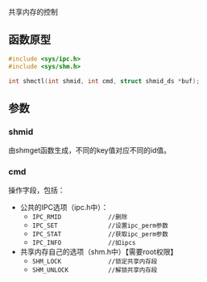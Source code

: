 共享内存的控制
## 函数原型
```c
#include <sys/ipc.h>
#include <sys/shm.h>

int shmctl(int shmid, int cmd, struct shmid_ds *buf);
```
## 参数
### shmid
由shmget函数生成，不同的key值对应不同的id值。
### cmd
操作字段，包括：
* 公共的IPC选项（ipc.h中）：
  * `IPC_RMID             //删除`
  * `IPC_SET              //设置ipc_perm参数`
  * `IPC_STAT             //获取ipc_perm参数`
  * `IPC_INFO             //如ipcs`
* 共享内存自己的选项（shm.h中）【需要root权限】
  * `SHM_LOCK             //锁定共享内存段`
  * `SHM_UNLOCK           //解锁共享内存段`